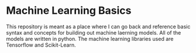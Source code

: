 # Machine Learning Basics

This repository is meant as a place where I can go back and reference basic syntax and concepts for building out machine laerning models.
All of the models are written in python. The machine learning libraries used are Tensorflow and Scikit-Learn.
